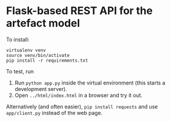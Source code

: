 # Flask-based REST API for the artefact model

To install:

```
virtualenv venv
source venv/bin/activate
pip install -r requirements.txt
```

To test, run 

1. Run `python app.py` inside the virtual environment (this starts a development server).
2. Open `../html/index.html` in a browser and try it out.

Alternatively (and often easier), `pip install requests` and use `app/client.py` instead of the web page.

